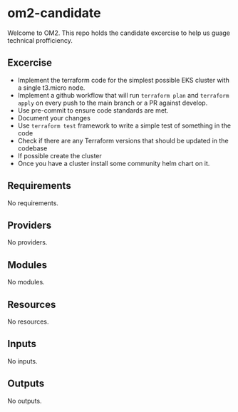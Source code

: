 # om2-candidate

Welcome to OM2.
This repo holds the candidate excercise to help us guage technical profficiency.

## Excercise

- Implement the terraform code for the simplest possible EKS cluster with a single t3.micro node.
- Implement a github workflow that will run `terraform plan` and `terraform apply` on every push to the main branch or a PR against develop.
- Use pre-commit to ensure code standards are met.
- Document your changes
- Use `terraform test` framework to write a simple test of something in the code
- Check if there are any Terraform versions that should be updated in the codebase
- If possible create the cluster
- Once you have a cluster install some community helm chart on it.


<!-- BEGIN_TF_DOCS -->
## Requirements

No requirements.

## Providers

No providers.

## Modules

No modules.

## Resources

No resources.

## Inputs

No inputs.

## Outputs

No outputs.
<!-- END_TF_DOCS -->
